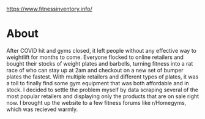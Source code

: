 https://www.fitnessinventory.info/

# About
After COVID hit and gyms closed, it left people without any effective way to weightlift for months to come. Everyone flocked to online retailers and bought their stocks of weight
plates and barbells, turning fitness into a rat race of who can stay up at 2am and checkout on a new set of bumper plates the fastest. With multiple retailers and different types
of plates, it was a toll to finally find some gym equipment that was both affordable and in stock. I decided to settle the problem myself by data scraping several of the most
popular retailers and displaying only the products that are on sale right now. I brought up the website to a few fitness forums like r/Homegyms, which was recieved warmly. 
